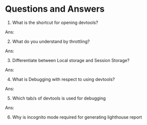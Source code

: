# Questions and Answers

1. What is the shortcut for opening devtools?

Ans:

2. What do you understand by throttling?

Ans:

3. Differentiate between Local storage and Session Storage?

Ans:

4. What is Debugging with respect to using devtools?

Ans:

5. Which tab/s of devtools is used for debugging

Ans:

6. Why is incognito mode required for generating lighthouse report
